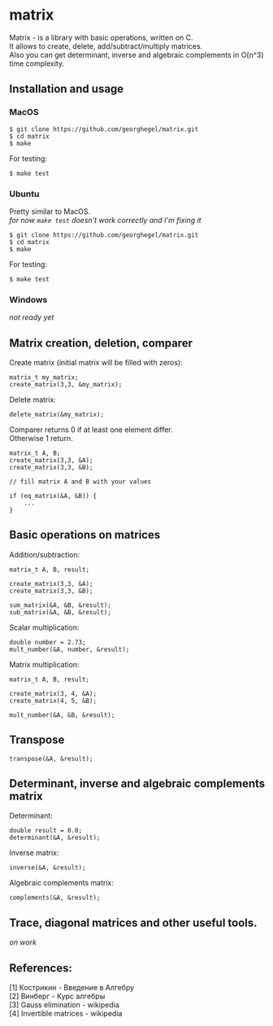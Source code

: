 
# matrix
Matrix - is a library with basic operations, written on C. <br>
It allows to create, delete, add/subtract/multiply matrices. <br>
Also you can get determinant, inverse and algebraic complements in O(n^3) time complexity.

## Installation and usage
### MacOS
```
$ git clone https://github.com/georghegel/matrix.git
$ cd matrix
$ make
```
For testing:
```
$ make test
```

### Ubuntu
Pretty similar to MacOS.<br>
*for now `make test` doesn't work correctly and I'm fixing it*
```
$ git clone https://github.com/georghegel/matrix.git
$ cd matrix
$ make
```
For testing:
```
$ make test
```

### Windows
*not ready yet*
## Matrix creation, deletion, comparer
Create matrix (initial matrix will be filled with zeros):
```
matrix_t my_matrix;
create_matrix(3,3, &my_matrix);
```
Delete matrix:
```
delete_matrix(&my_matrix);
```
Comparer returns 0 if at least one element differ. <br>
Otherwise 1 return.
```
matrix_t A, B;
create_matrix(3,3, &A);
create_matrix(3,3, &B);

// fill matrix A and B with your values

if (eq_matrix(&A, &B)) {
    ...
}
```

## Basic operations on matrices

Addition/subtraction:
```
matrix_t A, B, result;

create_matrix(3,3, &A);
create_matrix(3,3, &B);

sum_matrix(&A, &B, &result);
sub_matrix(&A, &B, &result); 
```

Scalar multiplication:

```
double number = 2.73;
mult_number(&A, number, &result);
```

Matrix multiplication:

```
matrix_t A, B, result;

create_matrix(3, 4, &A);
create_matrix(4, 5, &B);

mult_number(&A, &B, &result);
```

## Transpose
```
transpose(&A, &result);
```


## Determinant, inverse and algebraic complements matrix
Determinant:
```
double result = 0.0;
determinant(&A, &result);
```

Inverse matrix:
```
inverse(&A, &result);
```

Algebraic complements matrix:
```
complements(&A, &result);
```


## Trace, diagonal matrices and other useful tools.
*on work*


## References:
[1] Кострикин - Введение в Алгебру<br>
[2] Винберг - Курс алгебры<br>
[3] Gauss elimination - wikipedia<br>
[4] Invertible matrices - wikipedia<br>
